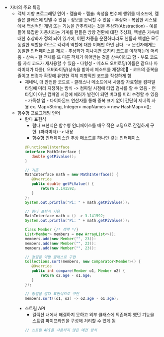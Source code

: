 - 자바의 주요 특징
	- 객체 지향 프로그래밍 언어
			- 캡슐화
				- 캡슐: 속성을 변수에 행위를 메소드에, 캡슐은 클래스에 빗댈 수 있음
				- 정보를 은닉할 수 있음
			- 추상화
				- 복잡한 시스템에서 핵심적인 개념 또는 기능을 간추려내는 것을 추상화(Abstraction)
				- 예를 들어 복잡한 자동차라는 기계를 핸들은 방향 전환에 대한 추상화, 엑셀은 가속에 대한 추상화가 정의 되어 있기에, 어떤 차종을 운전하더라도 핸들과 엑셀은 모두 동일한 역할을 하므로 각각의 역할에 대한 이해만 하면 된다. -> 운전자에게는 동일한 인터페이스를 제공
				- 추상화가 지나치면 오히려 코드를 이해하는데 어려움
			- 상속
				- 한 객체를 또 다른 객체가 이어받는 것을 상속이라고 함
				- 부모 코드를 자식 코드가 재사용할 수 있음
			- 다형성
				- 메소드 오버로딩(이름은 같으나 파라미터가 다름), 오버라이딩(상속을 받아서 메소드를 재정의)
				- 코드의 중복을 줄이고 변경과 확장에 유연한 객체 지향적인 코드를 작성하게 함
		- 제네릭, 더 안전한 코드로
				- 클래스나 메소드에서 사용할 자료형을 컴파일 타임에 미리 지정하는 방식 -> 컴파일 시점에 타입 검사를 할 수 있음
				- 런타임이 아닌 컴파일 시점에 에러가 발견이 되면 버그를 미리 수정할 수 있음
				- 가독성 업
				- 다이아몬드 연산자를 통해 중복 표기 없이 간단히 제네릭 사용 ex. Map<String, Integer> mapNames = new HashMap<>();
	- 함수형 프로그래밍 언어
		- 람다 표현식
			- 람다 표현식은 함수형 인터페이스를 매우 적은 코딩으로 간결하게 구현. (파라미터) -> 내용
			- 함수형 인터페이스란 추상 메소드를 하나만 갖는 인터페이스
			 ``` java
			@FunctionalInterface
			interface MathInterface {
				double getPivalue();
			}
			
			// 기존
			MathInterface math = new MathInterface() {
				@Override
				public double getPiValue() {
					return 3.141592;
				}
			};
			System.out.println("Pi: " + math.getPiValue());

			// 람다 표현식 사용
			MathInterface math = () -> 3.141592;
			System.out.println("Pi: " + math.getPiValue());

			Class Member {/* 생략 */}
			List<Member> members = new ArrayList<>();
			members.add(new Member("", 23)):
			members.add(new Member("", 23)):
			members.add(new Member("", 23)):

			// 정렬을 익명 클래스로 구현
			Collections.sort(members, new Comparator<Member>() {
				@Override
				public int compare(Member o1, Member o2) {
					return o2.age - o1.age;
				}
			});

			// 정렬을 람다 표현식으로 구현
			members.sort((o1, o2) -> o2.age - o1.age);
			```
		- 스트림 API
			- 컬렉션 내에서 해결하지 못하고 외부 클래스에 의존해야 했던 기능을 스트림 파이프라인을 구성해 처리할 수 있게 됨
			```java
			// 스트림 API를 사용하지 않은 예전 방식
			
			
			
			```
			
			
